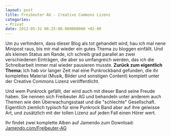 ```yaml
---
layout: post
title: Freibeuter AG - Creative Commons Lizenz
categories:
- Privat
date: 2012-05-31 06:25:00.000000000 +02:00
---
```

Um zu verhindern, dass dieser Blog als tot gehandelt wird, hau ich mal nene Minipost raus, bis mir mal wieder ein gutes Thema zu bloggen einfällt.
Und als kleinen Status am Rande, ich schreib grad parallel an zwei verschiedenen Einträgen, die aber so umfangreich werden, das ich die Schreibarbeit immer mal wieder pausieren musste.
**Zurück zum eigentlich Thema:**
Ich hab vor langer Zeit mal eine Punkrockband gefunden, die ihr komplettes Material (Musik, Bilder und sonstigen Content) komplett unter der Creative Commons Lizenz veröffentlicht.

Und wem Punkrock gefällt, der wird auch mit dieser Band seine Freude haben. Sie nennen sich Freibeuter AG und behandeln unter anderem auch Themen wie den Überwachungsstaat und die "schlechte" Gesellschaft. Eigentlich ziemlich typisch für eine Punkrock Band aber auf ihre geiwisse Art, und zusätzlich mit der tollen Lizenz auf jeden Fall einen Hörer wert.

Ihr findet zwei komplette Alben auf Jamendo zum Download:
[Jamendo.com/Freibeuter-AG](http://www.jamendo.com/en/artist/1695/freibeuter-ag)

<div class="youtube_player"><object width="425" height="344"><param name="movie" value="http://www.youtube.com/v/Ko2kc59Y5yg&amp;fs=1&amp;rel=1&amp;border=0&amp;color1=0x3a3a3a&amp;color2=0x999999"/><param name="allowFullScreen" value="true"/><param name="allowscriptaccess" value="always"/><embed src="http://www.youtube.com/v/Ko2kc59Y5yg&amp;fs=1&amp;rel=1&amp;border=0&amp;color1=0x3a3a3a&amp;color2=0x999999" type="application/x-shockwave-flash" allowscriptaccess="always" allowfullscreen="true" width="425" height="344"/></object></div><noscript><a href="http://www.youtube.com/watch?v=Ko2kc59Y5yg"/></noscript>
